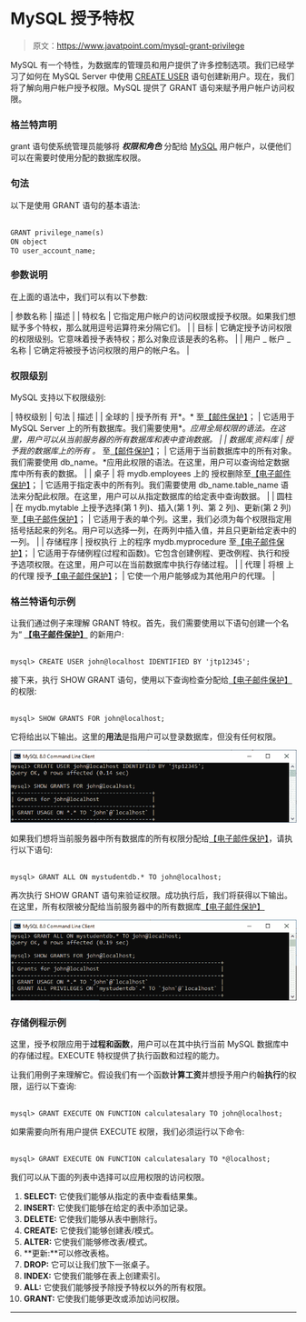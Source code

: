 # MySQL 授予特权

> 原文：<https://www.javatpoint.com/mysql-grant-privilege>

MySQL 有一个特性，为数据库的管理员和用户提供了许多控制选项。我们已经学习了如何在 MySQL Server 中使用 [CREATE USER](https://www.javatpoint.com/mysql-create-user) 语句创建新用户。现在，我们将了解向用户帐户授予权限。MySQL 提供了 GRANT 语句来赋予用户帐户访问权限。

### 格兰特声明

grant 语句使系统管理员能够将 ***权限和角色*** 分配给 [MySQL](https://www.javatpoint.com/mysql-tutorial) 用户帐户，以便他们可以在需要时使用分配的数据库权限。

### 句法

以下是使用 GRANT 语句的基本语法:

```

GRANT privilege_name(s) 
ON object 
TO user_account_name;

```

### 参数说明

在上面的语法中，我们可以有以下参数:

| 参数名称 | 描述 |
| 特权名 | 它指定用户帐户的访问权限或授予权限。如果我们想赋予多个特权，那么就用逗号运算符来分隔它们。 |
| 目标 | 它确定授予访问权限的权限级别。它意味着授予表特权；那么对象应该是表的名称。 |
| 用户 _ 帐户 _ 名称 | 它确定将被授予访问权限的用户的帐户名。 |

### 权限级别

MySQL 支持以下权限级别:

| 特权级别 | 句法 | 描述 |
| 全球的 | 授予所有
开*。*
至[【邮件保护】](/cdn-cgi/l/email-protection)； | 它适用于 MySQL Server 上的所有数据库。我们需要使用*。*应用全局权限的语法。在这里，用户可以从当前服务器的所有数据库和表中查询数据。 |
| 数据库ˌ资料库 | 授予我的数据库上的所有
。*
至[【邮件保护】](/cdn-cgi/l/email-protection)； | 它适用于当前数据库中的所有对象。我们需要使用 db_name。*应用此权限的语法。在这里，用户可以查询给定数据库中所有表的数据。 |
| 桌子 | 将 mydb.employees
上的
授权删除至[【电子邮件保护】](/cdn-cgi/l/email-protection)； | 它适用于指定表中的所有列。我们需要使用 db_name.table_name 语法来分配此权限。在这里，用户可以从指定数据库的给定表中查询数据。 |
| 圆柱 | 在 mydb.mytable
上授予选择(第 1 列)、插入(第 1 列、第 2 列)、更新(第 2 列)
至[【电子邮件保护】](/cdn-cgi/l/email-protection)； | 它适用于表的单个列。这里，我们必须为每个权限指定用括号括起来的列名。用户可以选择一列，在两列中插入值，并且只更新给定表中的一列。 |
| 存储程序 | 授权执行
上的程序 mydb.myprocedure
至[【电子邮件保护】](/cdn-cgi/l/email-protection)； | 它适用于存储例程(过程和函数)。它包含创建例程、更改例程、执行和授予选项权限。在这里，用户可以在当前数据库中执行存储过程。 |
| 代理 | 将根
上的代理
授予[【电子邮件保护】](/cdn-cgi/l/email-protection)； | 它使一个用户能够成为其他用户的代理。 |

### 格兰特语句示例

让我们通过例子来理解 GRANT 特权。首先，我们需要使用以下语句创建一个名为“ **[【电子邮件保护】](/cdn-cgi/l/email-protection)** 的新用户:

```

mysql> CREATE USER john@localhost IDENTIFIED BY 'jtp12345';

```

接下来，执行 SHOW GRANT 语句，使用以下查询检查分配给[【电子邮件保护】](/cdn-cgi/l/email-protection)的权限:

```

mysql> SHOW GRANTS FOR john@localhost;

```

它将给出以下输出。这里的**用法**是指用户可以登录数据库，但没有任何权限。

![MySQL Grant Privilege](img/84ac6ed42d6e4100540fc53786be9b3b.png)

如果我们想将当前服务器中所有数据库的所有权限分配给[【电子邮件保护】](/cdn-cgi/l/email-protection)，请执行以下语句:

```

mysql> GRANT ALL ON mystudentdb.* TO john@localhost;

```

再次执行 SHOW GRANT 语句来验证权限。成功执行后，我们将获得以下输出。在这里，所有权限被分配给当前服务器中的所有数据库[【电子邮件保护】](/cdn-cgi/l/email-protection)

![MySQL Grant Privilege](img/2e9f0c08b11583fc94aecb9ddc951439.png)

### 存储例程示例

这里，授予权限应用于**过程和函数**，用户可以在其中执行当前 MySQL 数据库中的存储过程。EXECUTE 特权提供了执行函数和过程的能力。

让我们用例子来理解它。假设我们有一个函数**计算工资**并想授予用户约翰**执行**的权限，运行以下查询:

```

mysql> GRANT EXECUTE ON FUNCTION calculatesalary TO john@localhost;

```

如果需要向所有用户提供 EXECUTE 权限，我们必须运行以下命令:

```

mysql> GRANT EXECUTE ON FUNCTION calculatesalary TO *@localhost;

```

我们可以从下面的列表中选择可以应用权限的访问权限。

1.  **SELECT:** 它使我们能够从指定的表中查看结果集。
2.  **INSERT:** 它使我们能够在给定的表中添加记录。
3.  **DELETE:** 它使我们能够从表中删除行。
4.  **CREATE:** 它使我们能够创建表/模式。
5.  **ALTER:** 它使我们能够修改表/模式。
6.  **更新:**可以修改表格。
7.  **DROP:** 它可以让我们放下一张桌子。
8.  **INDEX:** 它使我们能够在表上创建索引。
9.  **ALL:** 它使我们能够授予除授予特权以外的所有权限。
10.  **GRANT:** 它使我们能够更改或添加访问权限。

* * *